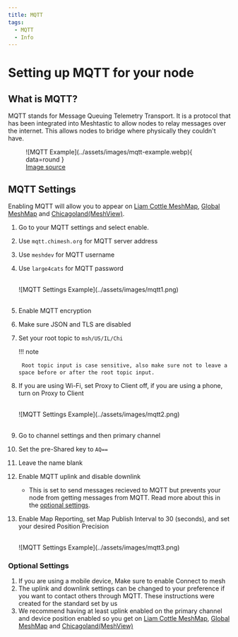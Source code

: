```yaml
---
title: MQTT
tags:
  - MQTT
  - Info
---
```

# Setting up MQTT for your node

## What is MQTT?
MQTT stands for Message Queuing Telemetry Transport. It is a protocol that has been integrated into Meshtastic to allow nodes to relay messages over the internet. This allows nodes to bridge where physically they couldn't have. 

<figure markdown="span">
  ![MQTT Example](../assets/images/mqtt-example.webp){ data=round }
  <figcaption><a href="https://meshtastic.org/docs/software/integrations/mqtt/">Image source</a></figcaption>
</figure>

## MQTT Settings
Enabling MQTT will allow you to appear on [Liam Cottle MeshMap](https://meshtastic.liamcottle.net/), [Global MeshMap](https://meshmap.net) and [Chicagoland(MeshView)](https://chicagolandmesh.org/meshview).

1. Go to your MQTT settings and select enable.
2. Use `mqtt.chimesh.org` for MQTT server address
3. Use `meshdev` for MQTT username
4. Use `large4cats` for MQTT password

    <br>
    ![MQTT Settings Example](../assets/images/mqtt1.png)
    <br>
    <br>

5. Enable MQTT encryption
6. Make sure JSON and TLS are disabled
7. Set your root topic to `msh/US/IL/Chi`

    !!! note

        Root topic input is case sensitive, also make sure not to leave a space before or after the root topic input.

8. If you are using Wi-Fi, set Proxy to Client off, if you are using a phone, turn on Proxy to Client

    <br>
    ![MQTT Settings Example](../assets/images/mqtt2.png)
    <br>
    <br>

9. Go to channel settings and then primary channel
10. Set the pre-Shared key to `AQ==`
11. Leave the name blank
12. Enable MQTT uplink and disable downlink
    - This is set to send messages recieved to MQTT but prevents your node from getting messages from MQTT. Read more about this in the [optional settings](#optional-settings-below).
13. Enable Map Reporting, set Map Publish Interval to 30 (seconds), and set your desired Position Precision

    <br>
    ![MQTT Settings Example](../assets/images/mqtt3.png)

### Optional Settings

1. If you are using a mobile device, Make sure to enable Connect to mesh
2. The uplink and downlink settings can be changed to your preference if you want to contact others through MQTT. These instructions were created for the standard set by us
3. We recommend having at least uplink enabled on the primary channel and device position enabled so you get on [Liam Cottle MeshMap](https://meshtastic.liamcottle.net/), [Global MeshMap](https://meshmap.net) and [Chicagoland(MeshView)](https://chicagolandmesh.org/meshview) 

